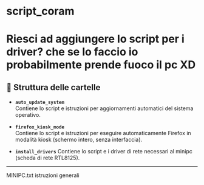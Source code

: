 # script_coram
# Riesci ad aggiungere lo script per i driver? che se lo faccio io probabilmente prende fuoco il pc XD

## 📂 Struttura delle cartelle

- **`auto_update_system`**  
  Contiene lo script e istruzioni per aggiornamenti automatici del sistema operativo.

- **`firefox_kiosk_mode`**  
  Contiene lo script e istruzioni per eseguire automaticamente Firefox in modalità kiosk (schermo intero, senza interfaccia).

- **`install_drivers`**
  Contiene lo script e i driver di rete necessari al minipc (scheda di rete RTL8125).

---

MINIPC.txt istruzioni generali
